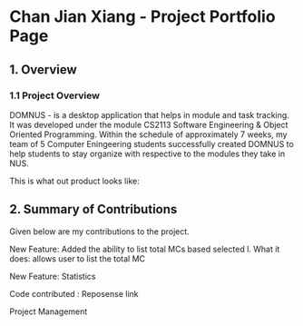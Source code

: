 # Chan Jian Xiang - Project Portfolio Page


## 1. Overview
### 1.1 Project Overview 
DOMNUS - is a desktop application that helps in module and task tracking. It was developed under the module CS2113 Software Engineering & Object Oriented Programming. Within the schedule of approximately 7 weeks, my team of 5 Computer Eningeering students successfully created DOMNUS to help students to stay organize with respective to the modules they take in NUS. 

This is what out product looks like: 

## 2. Summary of Contributions
Given below are my contributions to the project. 

New Feature: Added the ability to list total MCs based selected l. 
What it does: allows user to list the total MC 

New Feature: Statistics 

Code contributed : Reposense link 

Project Management 
<!--stackedit_data:
eyJoaXN0b3J5IjpbMjA0NDU1NTM3OSwtMTc1MDEyNDc0MCwyMD
EyMjM0NDkwLDEyODMxMTIzMzEsLTUzMzExNzkwOCwxNTM0Mjcx
NTU3LC0xMjk4MDQ4ODA2LC0xODA2MTAxNDc0LC03Mzk0NDY3OD
YsMTc0ODU3MTY0OSwtMjA2MzE1ODk0LC04NzM5MjYzNywtODAw
NTgyNjAxLDE2MzUwNDYzODgsLTE0ODA0NDQyNDUsLTU0OTU3Mz
czNiwtOTE0NTYxNjQ3LDExNzg3ODQ0MF19
-->
